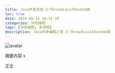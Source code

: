```yaml
---
title: Java并发总结-3-ThreadLocalRandom类
toc: true 
date: 2019-09-12 19:52:14
categories: 并发编程
tags: [并发编程, 多线程]
description: Java并发编程之美-3-ThreadLocalRandom类
---
```


![avatar]()

摘要内容 s

<!--more-->

正文

